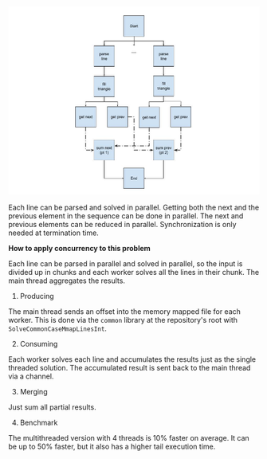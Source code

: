 ![Data-flow graph](https://github.com/LucasGdosR/advent_of_code_23/blob/main/09/09.jpg)

Each line can be parsed and solved in parallel. Getting both the next and the previous element in the sequence can be done in parallel. The next and previous elements can be reduced in parallel. Synchronization is only needed at termination time.

**How to apply concurrency to this problem**

Each line can be parsed in parallel and solved in parallel, so the input is divided up in chunks and each worker solves all the lines in their chunk. The main thread aggregates the results.

1. Producing

The main thread sends an offset into the memory mapped file for each worker. This is done via the `common` library at the repository's root with `SolveCommonCaseMmapLinesInt`.

2. Consuming

Each worker solves each line and accumulates the results just as the single threaded solution. The accumulated result is sent back to the main thread via a channel.

3. Merging

Just sum all partial results.

4. Benchmark

The multithreaded version with 4 threads is 10% faster on average. It can be up to 50% faster, but it also has a higher tail execution time.